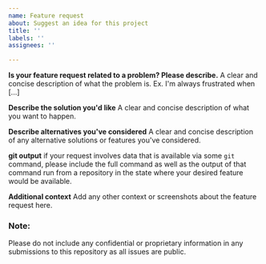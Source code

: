 ```yaml
---
name: Feature request
about: Suggest an idea for this project
title: ''
labels: ''
assignees: ''

---
```


**Is your feature request related to a problem? Please describe.**
A clear and concise description of what the problem is. Ex. I'm always frustrated when [...]

**Describe the solution you'd like**
A clear and concise description of what you want to happen.

**Describe alternatives you've considered**
A clear and concise description of any alternative solutions or features you've considered.

**git output** if your request involves data that is available via some `git` command, please include the full command as well as the output of that command run from a repository in the state where your desired feature would be available.

**Additional context**
Add any other context or screenshots about the feature request here.

### Note: 
Please do not include any confidential or proprietary information in any submissions to this repository as all issues are public.
